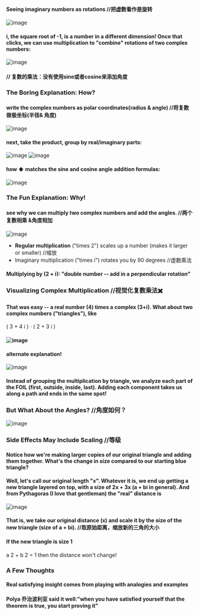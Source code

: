 #### Seeing imaginary numbers as rotations //把虚数看作是旋转
![image](https://user-images.githubusercontent.com/31954987/198835936-c7eb8875-1942-444d-9aee-0a0879eff276.png)
#### i, the square root of -1, is a number in a different dimension! Once that clicks, we can use multiplication to "combine" rotations of two complex numbers: 
![image](https://user-images.githubusercontent.com/31954987/198836165-b3cbc4d2-9ca9-4087-94b5-f097d5471ad0.png)
#### // 复数的乘法：没有使用sine或者cosine来添加角度

### The Boring Explanation: How?
#### write the complex numbers as polar coordinates(radius & angle) //将复数做极坐标(半径& 角度)
![image](https://user-images.githubusercontent.com/31954987/198837607-e15e3e22-4bc8-454a-8573-67ce45024df9.png)
#### next, take the product, group by real/imaginary parts:
![image](https://user-images.githubusercontent.com/31954987/198837683-877a5c8f-f286-404e-804b-43160365d0cd.png)
![image](https://user-images.githubusercontent.com/31954987/198837707-32b8260e-6b05-4929-ad6c-c743cc8d8263.png)

#### how ⬆️ matches the sine and cosine angle addition formulas:
![image](https://user-images.githubusercontent.com/31954987/198837845-2220847d-0299-4f6f-8a9e-8fd92c058886.png)



### The Fun Explanation: Why!
#### see why we can multiply two complex numbers and add the angles. //两个复数相乘 &角度相加
![image](https://user-images.githubusercontent.com/31954987/198837949-fedad40e-68a7-42f9-b296-a4627979a06d.png)

- **Regular multiplication** ("times 2") scales up a number (makes it larger or smaller) //缩放
- Imaginary multiplication ("times i") rotates you by 90 degrees //虚数乘法

#### Multiplying by (2 + i): "double number -- add in a perpendicular rotation"

### Visualizing Complex Multiplication //视觉化复数乘法✖️
#### That was easy -- a real number (4) times a complex (3+i). What about two complex numbers ("triangles"), like <math xmlns="http://www.w3.org/1998/Math/MathML">
  <mo stretchy="false">(</mo>
  <mn>3</mn>
  <mo>+</mo>
  <mn>4</mn>
  <mi>i</mi>
  <mo stretchy="false">)</mo>
  <mo>&#x22C5;</mo>
  <mo stretchy="false">(</mo>
  <mn>2</mn>
  <mo>+</mo>
  <mn>3</mn>
  <mi>i</mi>
  <mo stretchy="false">)</mo>
</math>

#### ![image](https://user-images.githubusercontent.com/31954987/198838230-bdd7d0d5-b688-442a-80bf-6a67efcd52d5.png)


#### alternate explanation! 
![image](https://user-images.githubusercontent.com/31954987/198838329-3b39f2f4-8f98-4f5e-9c53-bf65a930a091.png)
#### Instead of grouping the multiplication by triangle, we analyze each part of the FOIL (first, outside, inside, last). Adding each component takes us along a path and ends in the same spot!


### But What About the Angles? //角度如何？
![image](https://user-images.githubusercontent.com/31954987/198838488-c12ed1cb-c5d8-46b2-8cec-f138312995a9.png)

### Side Effects May Include Scaling //等级
#### Notice how we're making larger copies of our original triangle and adding them together. What's the change in size compared to our starting blue triangle?

#### Well, let's call our original length "x". Whatever it is, we end up getting a new triangle layered on top, with a size of 2x + 3x (a + bi in general). And from Pythagoras (I love that gentleman) the "real" distance is

![image](https://user-images.githubusercontent.com/31954987/198838688-8099fa80-3569-49fc-8c8b-79534bec445b.png)

#### That is, we take our original distance (x) and scale it by the size of the new triangle (size of a + bi). //取原始距离，缩放新的三角的大小
#### If the new triangle is size 1 <math xmlns="http://www.w3.org/1998/Math/MathML">
  <msup>
    <mi>a</mi>
    <mn>2</mn>
  </msup>
  <mo>+</mo>
  <msup>
    <mi>b</mi>
    <mn>2</mn>
  </msup>
  <mo>=</mo>
  <mn>1</mn>
</math>
then the distance won't change!

### A Few Thoughts
#### Real satisfying insight comes from playing with analogies and examples
#### Polya 乔治波利亚 said it well:"when you have satisfied yourself that the theorem is true, you start proving it"
